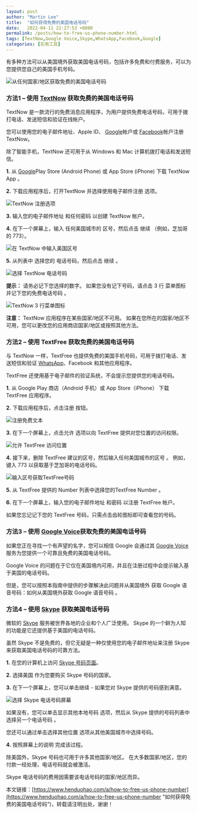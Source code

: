 ```yaml
---
layout: post  
author: "Martin Lee"  
title:  "如何获得免费的美国电话号码"  
date:   2022-04-11 22:27:53 +0800  
permalink: /posts/how-to-free-us-phone-number.html  
tags: [TextNow,Google Voice,Skype,WhatsApp,Facebook,Google]  
categories: [实用工具]  
---
```

有多种方法可以从美国境外获取美国电话号码，包括许多免费和付费服务，可以为您提供您自己的美国手机号码。

![从任何国家/地区获取免费的美国电话号码](https://p3-juejin.byteimg.com/tos-cn-i-k3u1fbpfcp/e1d32cf450f14fc1bd43864f0e4e1793~tplv-k3u1fbpfcp-zoom-1.image)

### 方法1 – 使用 [TextNow](https://www.henduohao.com/tag/TextNow "Textnow 是个免费网络电话服务，注册帐户就能获得一组美国电话门号，可免费拨打电话和传送简讯给美国电话号码，也能用来接收注册帐号的认证简讯。") 获取免费的美国电话号码

TextNow 是一款流行的免费消息应用程序，为用户提供免费电话号码，可用于拨打电话、发送短信和验证在线帐户。

您可以使用您的电子邮件地址、Apple ID、 [Google](https://www.henduohao.com/tag/google "Google（中文譯名：谷歌）為Alphabet（字母控股）的子公司，业务范围涵盖互联网广告、互联网搜索、云计算等领域，全球最大的搜索引擎。")帐户或 [Facebook](https://www.henduohao.com/tag/facebook "Facebook（简称FB）是源于美国的社群网路服务及社会化媒体网站。")帐户注册 TextNow。

除了智能手机，TextNow 还可用于从 Windows 和 Mac 计算机拨打电话和发送短信。

**1.** 从 [Google](https://www.henduohao.com/tag/google "Google（中文譯名：谷歌）為Alphabet（字母控股）的子公司，业务范围涵盖互联网广告、互联网搜索、云计算等领域，全球最大的搜索引擎。")Play Store (Android Phone) 或 App Store (iPhone) 下载 TextNow App 。

**2.** 下载应用程序后，打开TextNow 并选择使用电子邮件注册 选项。

![TextNow 注册选项](https://p3-juejin.byteimg.com/tos-cn-i-k3u1fbpfcp/5457f5647c4848948998d7a4933e0cd7~tplv-k3u1fbpfcp-zoom-1.image)

**3.** 输入您的电子邮件地址 和任何密码 以创建 TextNow 帐户。

**4.** 在下一个屏幕上，输入 任何美国城市的 区号，然后点击 继续 （例如，芝加哥的 773）。

![在 TextNow 中输入美国区号](https://p3-juejin.byteimg.com/tos-cn-i-k3u1fbpfcp/d48fb7ff68a646a0a8402136bcedde27~tplv-k3u1fbpfcp-zoom-1.image)

**5.** 从列表中 选择您的 电话号码，然后点击 继续 。

![选择 TextNow 电话号码](https://p3-juejin.byteimg.com/tos-cn-i-k3u1fbpfcp/7171218be6c74cb689af9c5953bd3100~tplv-k3u1fbpfcp-zoom-1.image)

**提示：** 请务必记下您选择的数字。 如果您没有记下号码，请点击 3 行 菜单图标 并记下您的免费电话号码 。

![TextNow 3 行菜单图标](https://p3-juejin.byteimg.com/tos-cn-i-k3u1fbpfcp/55792d00d55a4c04b2d6c64f1102dbf7~tplv-k3u1fbpfcp-zoom-1.image)

**注意：** TextNow 应用程序在某些国家/地区不可用。 如果在您所在的国家/地区不可用，您可以更改您的应用商店国家/地区或按照其他方法。

### 方法2 – 使用 TextFree 获取免费的美国电话号码

与 TextNow 一样，TextFree 也提供免费的美国手机号码，可用于拨打电话、发送短信和验证 [WhatsApp](https://www.henduohao.com/tag/whatsapp "WhatsApp Messenger（简称WhatsApp）是一款用于智能手机之间通讯的应用程序，支持iPhone手机和Android手机。可免费从发送手机短信转为使用WhatsApp程序，以发送和接收信息、图片、音频文件和视频信息。")、Facebook 和其他应用程序。

TextFree 还使用基于电子邮件的验证系统，不会提示您提供您的电话号码。

**1.** 从 Google Play 商店（Android 手机）或 App Store（iPhone） 下载 TextFree 应用程序。

**2.** 下载应用程序后，点击注册 按钮。

![注册免费文本]()

**3.** 在下一个屏幕上，点击允许 选项以向 TextFree 提供对您位置的访问权限。

![允许 TextFree 访问位置](https://p3-juejin.byteimg.com/tos-cn-i-k3u1fbpfcp/817bf69cbc9d40079c4dc70f404e0163~tplv-k3u1fbpfcp-zoom-1.image)

**4.** 接下来，删除 TextFree 建议的区号，然后输入任何美国城市的区号 。 例如，键入 773 以获取基于芝加哥的电话号码。

![输入区号获取TextFree号码](https://p3-juejin.byteimg.com/tos-cn-i-k3u1fbpfcp/6fb2f2a1a8874928a3f5f83229a114c9~tplv-k3u1fbpfcp-zoom-1.image)

**5.** 从 TextFree 提供的 Number 列表中选择您的TextFree Number 。

**6.** 在下一个屏幕上，输入您的电子邮件地址 和密码 以注册 TextFree 帐户。

如果您忘记记下您的 TextFree 号码，只需点击齿轮图标即可查看您的号码。

### 方法3 – 使用 [Google Voice](https://www.henduohao.com/tag/google-voice "Google Voice可以使你创造一个独立的电话号码。")获取免费的美国电话号码

如果您正在寻找一个有声望的名字，您可以相信 Google 会通过其 [Google Voice](https://www.henduohao.com/tag/google-voice "Google Voice可以使你创造一个独立的电话号码。")服务为您提供一个可靠且免费的美国电话号码。

Google Voice 的问题在于它仅在美国境内可用，并且在注册过程中会提示输入基于美国的电话号码。

但是，您可以按照本指南中提供的步骤解决此问题并从美国境外 获取 Google 语音号码：如何从美国境外获取 Google 语音号码 。

### 方法4 – 使用 [Skype](https://www.henduohao.com/tag/skype "Skype是一款通信应用软件，可通过網際網路为电脑、平板电脑和移动设备提供与其他联网设备或传统电话/智能手机间进行视频通话和语音通话的服务。") 获取美国电话号码

微软的 [Skype](https://www.henduohao.com/tag/skype "Skype是一款通信应用软件，可通过網際網路为电脑、平板电脑和移动设备提供与其他联网设备或传统电话/智能手机间进行视频通话和语音通话的服务。") 服务被世界各地的企业和个人广泛使用。 Skype 的一个鲜为人知的功能是它还提供基于美国的电话号码。

虽然 Skype 不是免费的，但它无疑是一种仅使用您的电子邮件地址来注册 Skype 来获取美国电话号码的可靠方法。

**1.** 在您的计算机上访问 [Skype 号码页面](https://www.skype.com/en/skype-number/)。

**2.** 选择美国 作为您要购买 Skype 号码的国家。

**3.** 在下一个屏幕上，您可以单击继续 - 如果您对 Skype 提供的号码感到满意。

![选择 Skype 电话号码屏幕](https://p3-juejin.byteimg.com/tos-cn-i-k3u1fbpfcp/fcc95fdcf1b6470abfe6b38955bd9fd3~tplv-k3u1fbpfcp-zoom-1.image)

如果没有，您可以单击显示其他本地号码 选项，然后从 Skype 提供的号码列表中选择另一个电话号码 。

您还可以通过单击选择其他位置 选项从其他美国城市中选择号码。

**4.** 按照屏幕上的说明 完成该过程。

除美国外，Skype 号码也可用于许多其他国家/地区。 在大多数国家/地区，您的付款一经处理，电话号码就会被激活。

Skype 电话号码的费用因需要该电话号码的国家/地区而异。

本文链接：[https://www.henduohao.com/a/how-to-free-us-phone-number](https://www.henduohao.com/a/how-to-free-us-phone-number "如何获得免费的美国电话号码")，转载请注明出处，谢谢！